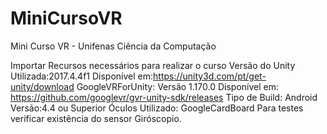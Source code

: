 # MiniCursoVR
Mini Curso VR - Unifenas Ciência da Computação

Importar Recursos necessários para realizar o curso
Versão do Unity Utilizada:2017.4.4f1 Disponível em:https://unity3d.com/pt/get-unity/download
GoogleVRForUnity: Versão 1.170.0 Disponível em: https://github.com/googlevr/gvr-unity-sdk/releases
Tipo de Build: Android
Versão:4.4 ou Superior
Óculos Utilizado: GoogleCardBoard
Para testes verificar existência do sensor Giróscopio.
